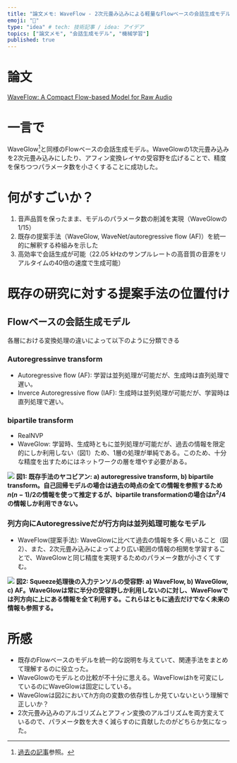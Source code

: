```yaml
---
title: "論文メモ: WaveFlow - 2次元畳み込みによる軽量なFlowベースの会話生成モデル"
emoji: "🌊"
type: "idea" # tech: 技術記事 / idea: アイデア
topics: ["論文メモ", "会話生成モデル", "機械学習"]
published: true
---
```


# 論文

[WaveFlow: A Compact Flow-based Model for Raw Audio](https://arxiv.org/abs/1912.01219)

# 一言で

WaveGlow[^1]と同様のFlowベースの会話生成モデル。WaveGlowの1次元畳み込みを2次元畳み込みにしたり、アフィン変換レイヤの受容野を広げることで、精度を保ちつつパラメータ数を小さくすることに成功した。

[^1]: [過去の記事](https://zenn.dev/bilzard/articles/5900ffe96b0679)参照。

# 何がすごいか？

1. 音声品質を保ったまま、モデルのパラメータ数の削減を実現（WaveGlowの1/15）
2. 既存の提案手法（WaveGlow, WaveNet/autoregressive flow (AF)）を統一的に解釈する枠組みを示した
3. 高効率で会話生成が可能（22.05 kHzのサンプルレートの高音質の音源をリアルタイムの40倍の速度で生成可能）

# 既存の研究に対する提案手法の位置付け

## Flowベースの会話生成モデル

各層における変換処理の違いによって以下のように分類できる

### Autoregressinve transform

* Autoregressive flow (AF): 学習は並列処理が可能だが、生成時は直列処理で遅い。
* Inverce Autoregressive flow (IAF): 生成時は並列処理が可能だが、学習時は直列処理で遅い。

### bipartile transform

* RealNVP
* WaveGlow: 学習時、生成時ともに並列処理が可能だが、過去の情報を限定的にしか利用しない（図1）ため、1層の処理が単純である。このため、十分な精度を出すためにはネットワークの層を増やす必要がある。

![](https://storage.googleapis.com/zenn-user-upload/8271025d29bf-20220805.png)
**図1: 既存手法のヤコビアン: a) autoregressive transform, b) bipartile transform。自己回帰モデルの場合は過去の時点の全ての情報を参照するため$n(n-1)/2$の情報を使って推定するが、bipartile transformationの場合は$n^2/4$の情報しか利用できない。**

### 列方向にAutoregressiveだが行方向は並列処理可能なモデル

* WaveFlow(提案手法): WaveGlowに比べて過去の情報を多く用いること（図2）、また、2次元畳み込みによってより広い範囲の情報の相関を学習することで、WaveGlowと同じ精度を実現するためのパラメータ数が小さくてすむ。

![](https://storage.googleapis.com/zenn-user-upload/32b110f3b885-20220805.png)
**図2: Squeeze処理後の入力テンソルの受容野: a) WaveFlow, b) WaveGlow, c) AF。WaveGlowは常に半分の受容野しか利用しないのに対し、WaveFlowでは列方向に上にある情報を全て利用する。これらはともに過去だけでなく未来の情報も参照する。**

# 所感

* 既存のFlowベースのモデルを統一的な説明を与えていて、関連手法をまとめて理解するのに役立った。
* WaveGlowのモデルとの比較が不十分に思える。WaveFlowはhを可変にしているのにWaveGlowは固定にしている。
* WaveGlowは図2において$h$方向の変数の依存性しか見ていないという理解で正しいか？
* 2次元畳み込みのアルゴリズムとアフィン変換のアルゴリズムを両方変えているので、パラメータ数を大きく減らすのに貢献したのがどちらか気になった。
